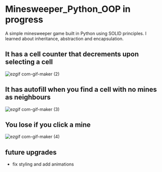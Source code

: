 # Minesweeper_Python_OOP in progress
A simple minesweeper game built in Python using SOLID principles. I learned about inheritance, abstraction and encapsulation.


## It has a cell counter that decrements upon selecting a cell
![ezgif com-gif-maker (2)](https://user-images.githubusercontent.com/50504143/188732416-b9d06006-9a1f-4933-89da-33c557051757.gif)

## It has autofill when you find a cell with no mines as neighbours
![ezgif com-gif-maker (3)](https://user-images.githubusercontent.com/50504143/188732703-bd00c3e1-7ee8-4f9d-9ce2-36d6b161c719.gif)

## You lose if you click a mine
![ezgif com-gif-maker (4)](https://user-images.githubusercontent.com/50504143/188733133-fad3e0bb-c3c3-4196-b8e2-b71337cbde0c.gif)

## future upgrades
- fix styling and add animations
